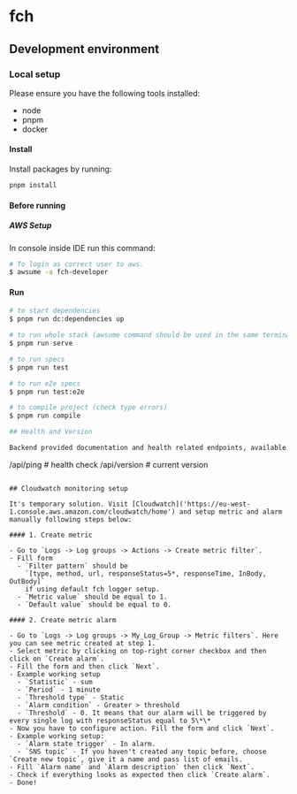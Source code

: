# fch

## Development environment

### Local setup

Please ensure you have the following tools installed:

- node
- pnpm
- docker

#### Install

Install packages by running:

```bash
pnpm install
```

#### Before running

##### AWS Setup

In console inside IDE run this command:

```bash
# To login as correct user to aws.
$ awsume -a fch-developer
```

#### Run

```bash
# to start dependencies
$ pnpm run dc:dependencies up

# to run whole stack (awsume command should be used in the same terminal before that command) 
$ pnpm run serve

# to run specs
$ pnpm run test

# to run e2e specs
$ pnpm run test:e2e

# to compile project (check type errors)
$ pnpm run compile

## Health and Version

Backend provided documentation and health related endpoints, available at:

```
/api/ping # health check
/api/version # current version
```

## Cloudwatch monitoring setup

It's temporary solution. Visit [Cloudwatch]('https://eu-west-1.console.aws.amazon.com/cloudwatch/home') and setup metric and alarm manually following steps below:

#### 1. Create metric

- Go to `Logs -> Log groups -> Actions -> Create metric filter`.
- Fill form
  - `Filter pattern` should be
    `[type, method, url, responseStatus=5*, responseTime, InBody, OutBody]`
    if using default fch logger setup.
  - `Metric value` should be equal to 1.
  - `Default value` should be equal to 0.

#### 2. Create metric alarm

- Go to `Logs -> Log groups -> My_Log_Group -> Metric filters`. Here you can see metric created at step 1.
- Select metric by clicking on top-right corner checkbox and then click on `Create alarm`.
- Fill the form and then click `Next`.
- Example working setup
  - `Statistic` - sum
  - `Period` - 1 minute
  - `Threshold type` - Static
  - `Alarm condition` - Greater > threshold
  - `Threshold` - 0. It means that our alarm will be triggered by every single log with responseStatus equal to 5\*\*
- Now you have to configure action. Fill the form and click `Next`.
- Example working setup:
  - `Alarm state trigger` - In alarm.
  - `SNS topic` - If you haven't created any topic before, choose `Create new topic`, give it a name and pass list of emails.
- Fill `Alarm name` and `Alarm description` then click `Next`.
- Check if everything looks as expected then click `Create alarm`.
- Done!

